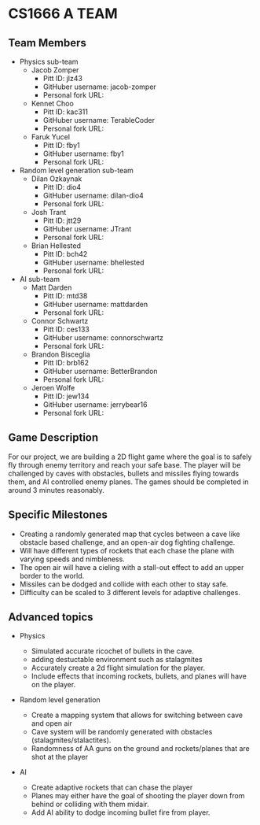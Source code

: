 # CS1666 A TEAM

## Team Members
* Physics sub-team
	* Jacob Zomper
		* Pitt ID: jlz43
		* GitHuber username: jacob-zomper
		* Personal fork URL: 
	* Kennet Choo
		* Pitt ID: kac311
		* GitHuber username: TerableCoder
		* Personal fork URL: 
	* Faruk Yucel
		* Pitt ID: fby1
		* GitHuber username: fby1
		* Personal fork URL: 
* Random level generation sub-team
	* Dilan Ozkaynak
		* Pitt ID: dio4
		* GitHuber username: dilan-dio4
		* Personal fork URL: 
	* Josh Trant
		* Pitt ID: jtt29
		* GitHuber username: JTrant
		* Personal fork URL: 
	* Brian Hellested
		* Pitt ID: bch42
		* GitHuber username: bhellested
		* Personal fork URL: 
* AI sub-team
	* Matt Darden
		* Pitt ID: mtd38
		* GitHuber username: mattdarden
		* Personal fork URL: 
	* Connor Schwartz
		* Pitt ID: ces133
		* GitHuber username: connorschwartz
		* Personal fork URL: 
	* Brandon Bisceglia
		* Pitt ID: brb162
		* GitHuber username: BetterBrandon
		* Personal fork URL: 
	* Jeroen Wolfe
		* Pitt ID: jew134
		* GitHuber username: jerrybear16
		* Personal fork URL: 

## Game Description

For our project, we are building a 2D flight game where the goal is
 to safely fly through enemy territory and reach your safe base. 
 The player will be challenged by caves with obstacles, bullets 
 and missiles flying towards them, and AI controlled enemy planes.
 The games should be completed in around 3 minutes reasonably.


## Specific Milestones

* Creating a randomly generated map that cycles between a cave 
	like obstacle based challenge, and an open-air dog fighting challenge.
* Will have different types of rockets that each chase the plane with varying speeds and nimbleness. 
* The open air will have a cieling with a stall-out effect to add an upper border to the world.
* Missiles can be dodged and collide with each other to stay safe.
* Difficulty can be scaled to 3 different levels for adaptive challenges. 


## Advanced topics

* Physics
	* Simulated accurate ricochet of bullets in the cave.
	* adding destuctable environment such as stalagmites 
	* Accurately create a 2d flight simulation for the player.
	* Include effects that incoming rockets, bullets, and planes will have on the player.
	
* Random level generation
	* Create a mapping system that allows for switching between cave and open air
	* Cave system will be randomly generated with obstacles (stalagmites/stalactites).
	* Randomness of AA guns on the ground and rockets/planes that are shot at the player

* AI
	* Create adaptive rockets that can chase the player
	* Planes may either have the goal of shooting the player down
		from behind or colliding with them midair.
	* Add AI ability to dodge incoming bullet fire from player.
